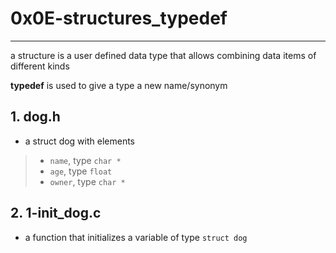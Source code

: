 # 0x0E-structures_typedef

---

a structure is a user defined data type that allows combining data items of different kinds

**typedef** is used to give a type a new name/synonym

## 1. dog.h
- a struct dog with elements
>- `name`, type `char *`
>- `age`, type `float`
>- `owner`, type `char *`

## 2. 1-init_dog.c
- a function that initializes a variable of type `struct dog`
